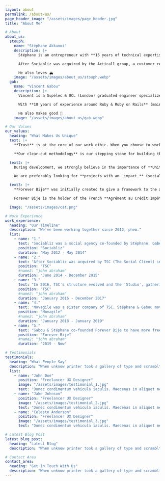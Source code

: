 ```yaml
---
layout: about
permalink: /about-us/
page_header_image: "/assets/images/page_header.jpg"
title: "About Me"

# About
about_us:
  stouph:
    name: "Stéphane Akkaoui"
    description: |+
      Stéphane is an entrepreneur with **15 years of technical expertise**. After graduating from INSIA in 2008, he founded several tech companies : Sociabliz in 2008, Envouthé in 2011, Chalandiz in 2012, Moonshot Analytics in 2015, Good Terms & Commodat in 2020, Vimlyfe in 2021.

      After Sociabliz was acquired by the Acticall group, a customer relations expert, **Stéphane was Director of Operations at TSC**, the group's digital agency, between 2013 and 2018. He was managing the agency's project delivery, as well as the project management, design and development teams. He then **built and managed the Acticall/Sitel group's R&D cell**, which was tasked to work around _Artificial Intelligence_, _Natural Language Processing_, _Virtual Reality_ and _Blockchain_.

      He also loves 🏔
    image: "/assets/images/about_us/stouph.webp"
  gab:
    name: "Vincent Gabou"
    description: |+
      Vincent is a Supélec & UCL (London) graduated engineer specialized in development (2011). After working for a tech startup called Stribe, he was recruited by Stéphane in 2012 and joined Sociabliz.

      With **10 years of experience around Ruby & Ruby on Rails** (mainly, but not exclusively), Vincent is a proficient Full Stack developer who knows _all the ins and outs of a web application_. His polyvalence lead him to become a **Technical Director at TSC in 2016, and later in the Acticall/Sitel group's R&D cell in 2018**, where he _managed a small development and data-science team_.

      He also makes good 🎸
    image: "/assets/images/about_us/gab.webp"

# Our Values
our_values:
  heading: "What Makes Us Unique"
  text: |+
    **Trust** is at the core of our work ethic. When you choose to work with us, we want you to feel like _you can trust us fully_, both in our _technical ability_ and as _humans_. We also want to _feel the same towards you_.

    **Our clear-cut methodology** is our stepping stone for building that trust. Once your idea is fleshed out and the project specifications are written (with or without Forever Bije included in this process), we will provide you with a _detailed development planning_. It will contain estimates for every part of the project, development milestones, testing phases, and production deployment. As the project advances, we will provide _frequent updates_, with an iterative approach, **to make sure our visions are aligned at all times**. Eventually, we will write a technical documentation/user guide and ensure that _your team understands/can make use of everything we've developed_ before we consider our collaboration complete.

  text2: |+
    During development, we strongly believe in the importance of **Unit Testing** to make sure everything that we code is in accordance with the specifications. It takes a bit longer to ship code, but it gives us (and more importantly, **you**) _the confidence that everything works now_, and that _future developments will be possible_ without the fear of unwanted breaking changes.

    We are preferably looking for **projects with an _impact_** (social, environmental, etc.) because we believe the more help we can bring to the community, the better."

  text3: |+
    **Forever Bije** was initially created to give a framework to the activities of Stéphane and Vincent. Depending on the size of your project, we can also leverage **a network of trustworthy and talented freelancers** with _years of experience working together_, whom we consider part of our team.

    Forever Bije is the holder of the French **Agrément au Crédit Impôt Innovation** (an innovation-related tax credit certificate). If you are a French organization, you can include our invoices in your CII expenses, and _get additional tax returns from our collaboration_."

  image: "/assets/images/cat.png"

# Work Experience
work_experience:
  heading: "Our Timeline"
  description: "We've been working together since 2012, phew."
  list:
    - name: "1."
      text: "Sociabliz was a social agency co-founded by Stéphane. Gabou stumbled upon a segment about 'modern agencies' on national television featuring Sociabliz and sent an application (100% unsolicited). True story."
      position: "Sociabliz"
      duration: "May 2012 - May 2014"
    - name: "2."
      text: "After Sociabliz was acquired by TSC (The Social Client) in 2014, Stéphane became CTO and Vincent Lead Developer."
      position: "TSC"
      #name2: "john abraham"
      duration: "June 2014 - December 2015"
    - name: "3."
      text: "In 2016, TSC's structure evolved and the 'Studio', gathering development, design & project management skills, was created. Stéphane took the lead of this Studio, and Gabou became CTO."
      position: "TSC"
      #name2: "john abraham"
      duration: "January 2016 - December 2017"
    - name: "4."
      text: "Novagile was a sister company of TSC. Stéphane & Gabou moved there to create the Acticall/Sitel group's R&D cell, with missions around Artificial Intelligence, Natural Language Processing, Virtual Reality & Blockchain. Stéphane was the head of that cell, and Gabou its CTO."
      position: "Novagile"
      #name2: "john abraham"
      duration: "January 2018 - January 2019"
    - name: "5."
      text: "Gabou & Stéphane co-founded Forever Bije to have more freedom in the projects they choose to work on, a more diversified range of clients, more flexibility, and fun."
      position: "Forever Bije"
      #name2: "john abraham"
      duration: "2019 - Now"

# Testimonials
testimonials:
  heading: "What People Say"
  description: "When unknow printer took a gallery of type and scramblted it to make a type specimen book"
  list:
    - name: "John Doe"
      position: "Freelancer UX Designer"
      image: "/assets/images/testimonial_1.jpg"
      text: "Donec condimentum vehicula iaculis. Maecenas in aliquet neque. Suspendisse viverra, ante eget pellentesque pulvinar, nunc nisi molestie ligula, vitae convallis orci justo vitae sem. Integer vitae imperdiet augue, sed accumsan diam. Etiam non quam commodo dolor convallis cursus. Duis tempus dolor eget gravida fringilla. In ultricies velit eget sem tempus egestas."
    - name: "Jake Johnson"
      position: "Freelancer UX Designer"
      image: "/assets/images/testimonial_2.jpg"
      text: "Donec condimentum vehicula iaculis. Maecenas in aliquet neque. Suspendisse viverra, ante eget pellentesque pulvinar, nunc nisi molestie ligula, vitae convallis orci justo vitae sem. Integer vitae imperdiet augue, sed accumsan diam. Etiam non quam commodo dolor convallis cursus. Duis tempus dolor eget gravida fringilla. In ultricies velit eget sem tempus egestas."
    - name: "Celesto Anderson"
      position: "Freelancer UX Designer"
      image: "/assets/images/testimonial_3.jpg"
      text: "Donec condimentum vehicula iaculis. Maecenas in aliquet neque. Suspendisse viverra, ante eget pellentesque pulvinar, nunc nisi molestie ligula, vitae convallis orci justo vitae sem. Integer vitae imperdiet augue, sed accumsan diam. Etiam non quam commodo dolor convallis cursus. Duis tempus dolor eget gravida fringilla. In ultricies velit eget sem tempus egestas."

# Latest Blog Post
latest_blog_post:
  heading: "Latest Blog"
  description: "When unknow printer took a gallery of type and scramblted it to make a type specimen book"

# Contact Area
contact_area:
  heading: "Get In Touch With Us"
  description: "When unknow printer took a gallery of type and scramblted it to make a type specimen book"
---
```

